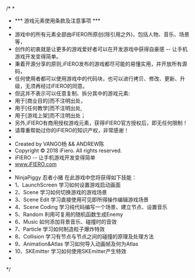 
/*
 *
 *  *** 游戏元素使用条款及注意事项 ***
 *
 *  游戏中的所有元素全部由iFIERO所原创(除引用之外)，包括人物、音乐、场景等，
 *  创作的初衷就是让更多的游戏爱好者可以在开发游戏中获得自豪感 -- 让手机游戏开发变得简单。
 *  秉着开源分享的原则,iFIERO发布的游戏都尽可能的易懂实用，并开放所有源码，
 *  任何使用者都可以使用游戏中的代码块，也可以进行拷贝、修改、更新、升级，无须再经过iFIERO的同意。
 *  但这并不表示可以任意复制、拆分其中的游戏元素:
 *  用于[商业目的]而不注明出处，
 *  用于[任何教学]而不注明出处,
 *  用于[游戏上架]而不注明出处；
 *  另外,iFIERO有商用授权游戏元素，获得iFIERO官方授权后，即无任何限制！
 *  请尊重帮助过你的iFIERO的知识产权，非常感谢！
 *
 *  Created by VANGO杨 && ANDREW陈
 *  Copyright © 2018 iFiero. All rights reserved.
 *  iFIERO -- 让手机游戏开发变得简单
 *  www.iFIERO.com
 *
 *  NinjaPiggy 忍者小猪 在此游戏中您将获得如下技能：
 *  1、LaunchScreen       学习如何设置游戏启动画面
 *  2、Scene              学习如何切换游戏的游戏场景
 *  3、Scene Edit         学习直接使用可见即所得操作编辑游戏场景
 *  4、Scene Coding       学习纯代码编写一个场景、建立节点、设置音乐
 *  5、Random             利用可复用的随机函数生成Enemy
 *  6、Music              如何添加背景音乐、碰撞时的音效
 *  7、Particle           学习如何制造粒子爆炸特效
 *  8、Collision          学习有节点与节点之间的碰撞的原理及处理方法
 *  9、Animation&Atlas    学习如何导入动画帧及何为Atlas
 *  10、SKEmitter         学习如何使用SKEmitter产生特效
 *
 */
